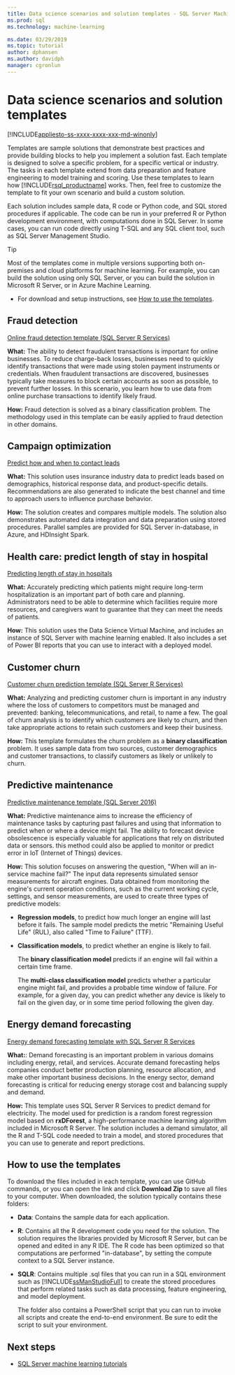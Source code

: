 ```yaml
---
title: Data science scenarios and solution templates - SQL Server Machine Learning
ms.prod: sql
ms.technology: machine-learning

ms.date: 03/29/2019
ms.topic: tutorial
author: dphansen
ms.author: davidph
manager: cgronlun
---
```

# Data science scenarios and solution templates
[!INCLUDE[appliesto-ss-xxxx-xxxx-xxx-md-winonly](../../includes/appliesto-ss-xxxx-xxxx-xxx-md-winonly.md)]

Templates are sample solutions that demonstrate best practices and provide building blocks to help you implement a solution fast. Each template is designed to solve a specific problem, for a specific vertical or industry. The tasks in each template extend from data preparation and feature engineering to model training and scoring. Use these templates to learn how [!INCLUDE[rsql_productname](../../includes/rsql-productname-md.md)] works. Then, feel free to customize the template to fit your own scenario and build a custom solution. 

Each solution includes sample data, R code or Python code, and SQL stored procedures if applicable. The code can be run in your preferred R or Python development environment, with computations done in SQL Server. In some cases, you can run code directly using T-SQL and any SQL client tool, such as SQL Server Management Studio.

> [!TIP]
> 
> Most of the templates come in multiple versions supporting both on-premises and cloud platforms for machine learning. For example, you can build the solution using only SQL Server, or you can build the solution in Microsoft R Server, or in Azure Machine Learning.

+ For download and setup instructions, see [How to use the templates](#bkmk_HowTo).

## Fraud detection

[Online fraud detection template (SQL Server R Services)](https://github.com/Microsoft/r-server-fraud-detection)

**What:** The ability to detect fraudulent transactions is important for online businesses. To reduce charge-back losses, businesses need to quickly identify transactions that were made using stolen payment instruments or credentials. When fraudulent transactions are discovered, businesses typically take measures to block certain accounts as soon as possible, to prevent further losses. In this scenario, you learn how to use data from online purchase transactions to identify likely fraud.

**How:**  Fraud detection is solved as a binary classification problem. The methodology used in this template can be easily applied to fraud detection in other domains.


## Campaign optimization

[Predict how and when to contact leads](https://microsoft.github.io/r-server-campaign-optimization/)

**What:** This solution uses insurance industry data to predict leads based on demographics, historical response data, and product-specific details.  Recommendations are also generated to indicate the best channel and time to approach users to influence purchase behavior.

**How:** The solution creates and compares multiple models. The solution also demonstrates automated data integration and data preparation using stored procedures. Parallel samples are provided for SQL Server in-database, in Azure, and HDInsight Spark. 

## Health care: predict length of stay in hospital 

[Predicting length of stay in hospitals](https://gallery.cortanaintelligence.com/Solution/Predicting-Length-of-Stay-in-Hospitals-1)

**What:** Accurately predicting which patients might require long-term hospitalization is an important part of both care and planning. Administrators need to be able to determine which facilities require more resources, and caregivers want to guarantee that they can meet the needs of patients.

**How:** This solution uses the Data Science Virtual Machine, and includes an instance of SQL Server with machine learning enabled. It also includes a set of Power BI reports that you can use to interact with a deployed model.

## Customer churn

[Customer churn prediction template (SQL Server R Services)](https://github.com/Microsoft/SQL-Server-R-Services-Samples/blob/master/Churn/README.md)

**What:** Analyzing and predicting customer churn is important in any industry where the loss of customers to competitors must be managed and prevented:  banking, telecommunications, and retail, to name a few. The goal of churn analysis is to identify which customers are likely to churn, and then take appropriate actions to retain such customers and keep their business.

**How:** This template formulates the churn problem as a **binary classification** problem. It uses sample data from two sources, customer demographics and customer transactions, to classify customers as likely or unlikely to churn.
  
## Predictive maintenance

[Predictive maintenance template (SQL Server 2016)](https://github.com/Microsoft/SQL-Server-R-Services-Samples/blob/master/PredictiveMaintenance/README.md)

**What:** Predictive maintenance aims to increase the efficiency of maintenance tasks by capturing past failures and using that information to predict when or where a device might fail. The ability to forecast device obsolescence is especially valuable for applications that rely on distributed data or sensors. this method could also be applied to monitor or predict error in IoT (Internet of Things) devices.

**How:** This solution focuses on answering the question, "When will an in-service machine fail?" The input data represents simulated sensor measurements for aircraft engines. Data obtained from monitoring the engine's current operation conditions, such as the current working cycle, settings, and sensor measurements, are used to create three types of predictive models:

-   **Regression models**, to predict how much longer an engine will last before it fails. The sample model predicts the metric "Remaining Useful Life" (RUL), also called "Time to Failure" (TTF).
  
-   **Classification models**, to predict whether an engine is likely to fail.
  
    The **binary classification model** predicts if an engine will fail within a certain time frame.

    The **multi-class classification model** predicts whether a particular engine might fail, and provides a probable time window of failure. For example, for a given day, you can predict whether any device is likely to fail on the given day, or in some time period following the given day.

## Energy demand forecasting

[Energy demand forecasting template with SQL Server R Services](https://gallery.cortanaintelligence.com/Tutorial/Energy-Demand-Forecast-Template-with-SQL-Server-R-Services-1)

**What:**: Demand forecasting is an important problem in various domains including energy, retail, and services. Accurate demand forecasting helps companies conduct better production planning, resource allocation, and make other important business decisions. In the energy sector, demand forecasting is critical for reducing energy storage cost and balancing supply and demand.

**How:** This template uses SQL Server R Services to predict demand for electricity. The model used for prediction is a random forest regression model based on **rxDForest**, a high-performance machine learning algorithm included in Microsoft R Server. The solution includes a demand simulator, all the R and T-SQL code needed to train a model, and stored procedures that you can use to generate and report predictions. 


## <a name="bkmk_HowTo"></a>How to use the templates

To download the files included in each template, you can use GitHub commands, or you can open the link and click **Download Zip** to save all files to your computer.  When downloaded, the solution typically contains these folders:
  
-   **Data**: Contains the sample data for each application.
  
-   **R**: Contains all the R development code you need for the solution. The solution requires the libraries provided by Microsoft R Server, but can be opened and edited in any R IDE. The R code has been optimized so that computations are performed "in-database", by setting the compute context to a SQL Server instance.
  
-   **SQLR**: Contains multiple .sql files that you can run in a SQL environment such as [!INCLUDE[ssManStudioFull](../../includes/ssmanstudiofull-md.md)] to create the stored procedures that perform related tasks such as data processing, feature engineering, and model deployment.
  
    The folder also contains a PowerShell script that you can run to invoke all scripts and create the end-to-end environment. Be sure to edit the script to suit your environment.

## Next steps

+ [SQL Server machine learning tutorials](machine-learning-services-tutorials.md)




